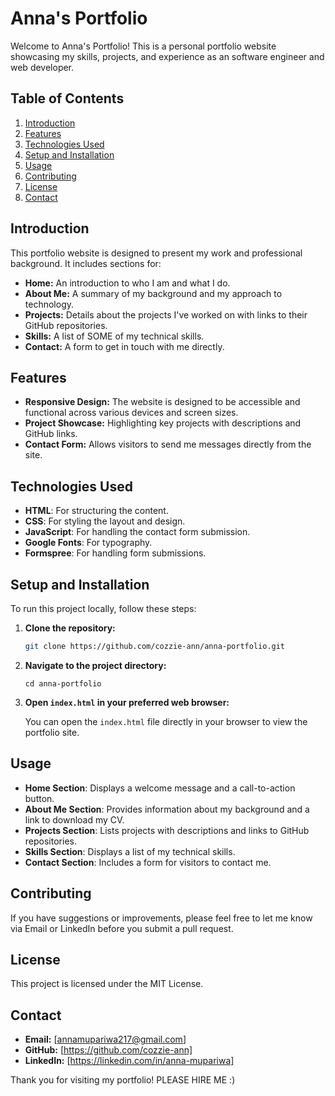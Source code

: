 
# Anna's Portfolio

Welcome to Anna's Portfolio! This is a personal portfolio website showcasing my skills, projects, and experience as an software engineer and web developer.

## Table of Contents

1. [Introduction](#introduction)
2. [Features](#features)
3. [Technologies Used](#technologies-used)
4. [Setup and Installation](#setup-and-installation)
5. [Usage](#usage)
6. [Contributing](#contributing)
7. [License](#license)
8. [Contact](#contact)

## Introduction

This portfolio website is designed to present my work and professional background. It includes sections for:

- **Home:** An introduction to who I am and what I do.
- **About Me:** A summary of my background and my approach to technology.
- **Projects:** Details about the projects I've worked on with links to their GitHub repositories.
- **Skills:** A list of SOME of my technical skills.
- **Contact:** A form to get in touch with me directly.

## Features

- **Responsive Design:** The website is designed to be accessible and functional across various devices and screen sizes.
- **Project Showcase:** Highlighting key projects with descriptions and GitHub links.
- **Contact Form:** Allows visitors to send me messages directly from the site.

## Technologies Used

- **HTML**: For structuring the content.
- **CSS**: For styling the layout and design.
- **JavaScript**: For handling the contact form submission.
- **Google Fonts**: For typography.
- **Formspree**: For handling form submissions.

## Setup and Installation

To run this project locally, follow these steps:

1. **Clone the repository:**

    ```bash
    git clone https://github.com/cozzie-ann/anna-portfolio.git
    ```

2. **Navigate to the project directory:**

    ```
    cd anna-portfolio
    ```

3. **Open `index.html` in your preferred web browser:**

    You can open the `index.html` file directly in your browser to view the portfolio site.

## Usage

- **Home Section**: Displays a welcome message and a call-to-action button.
- **About Me Section**: Provides information about my background and a link to download my CV.
- **Projects Section**: Lists projects with descriptions and links to GitHub repositories.
- **Skills Section**: Displays a list of my technical skills.
- **Contact Section**: Includes a form for visitors to contact me.

## Contributing

If you have suggestions or improvements, please feel free to let me know via Email or LinkedIn before you submit a pull request.

## License

This project is licensed under the MIT License. 

## Contact

- **Email:** [annamupariwa217@gmail.com]
- **GitHub:** [https://github.com/cozzie-ann]
- **LinkedIn:** [https://linkedin.com/in/anna-mupariwa]

Thank you for visiting my portfolio!
PLEASE HIRE ME :)